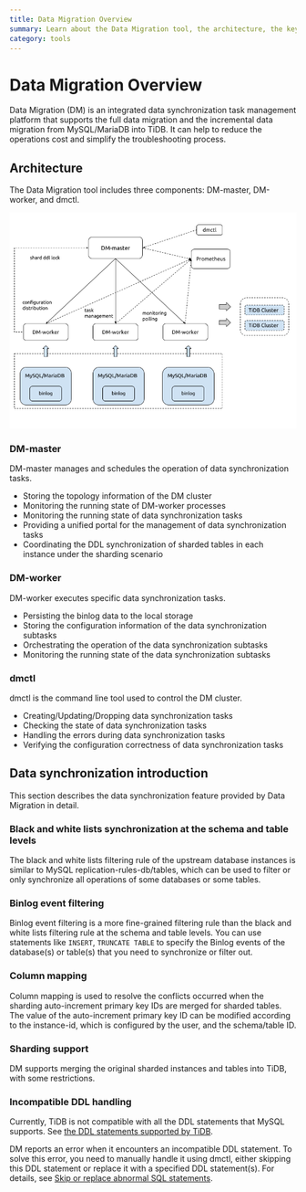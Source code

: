 ```yaml
---
title: Data Migration Overview
summary: Learn about the Data Migration tool, the architecture, the key components and features.
category: tools
---
```


# Data Migration Overview

Data Migration (DM) is an integrated data synchronization task management platform that supports the full data migration and the incremental data migration from MySQL/MariaDB into TiDB. It can help to reduce the operations cost and simplify the troubleshooting process.

## Architecture

The Data Migration tool includes three components: DM-master, DM-worker, and dmctl.

![Data Migration architecture](../media/dm-architecture.png)

### DM-master

DM-master manages and schedules the operation of data synchronization tasks.

- Storing the topology information of the DM cluster
- Monitoring the running state of DM-worker processes
- Monitoring the running state of data synchronization tasks
- Providing a unified portal for the management of data synchronization tasks
- Coordinating the DDL synchronization of sharded tables in each instance under the sharding scenario

### DM-worker

DM-worker executes specific data synchronization tasks.

- Persisting the binlog data to the local storage
- Storing the configuration information of the data synchronization subtasks
- Orchestrating the operation of the data synchronization subtasks
- Monitoring the running state of the data synchronization subtasks

### dmctl 

dmctl is the command line tool used to control the DM cluster.

- Creating/Updating/Dropping data synchronization tasks
- Checking the state of data synchronization tasks
- Handling the errors during data synchronization tasks
- Verifying the configuration correctness of data synchronization tasks

## Data synchronization introduction

This section describes the data synchronization feature provided by Data Migration in detail.

### Black and white lists synchronization at the schema and table levels

The black and white lists filtering rule of the upstream database instances is similar to MySQL replication-rules-db/tables, which can be used to filter or only synchronize all operations of some databases or some tables.

### Binlog event filtering

Binlog event filtering is a more fine-grained filtering rule than the black and white lists filtering rule at the schema and table levels. You can use statements like `INSERT`, `TRUNCATE TABLE` to specify the Binlog events of the database(s) or table(s) that you need to synchronize or filter out.

### Column mapping

Column mapping is used to resolve the conflicts occurred when the sharding auto-increment primary key IDs are merged for sharded tables. The value of the auto-increment primary key ID can be modified according to the instance-id, which is configured by the user, and the schema/table ID.

### Sharding support

DM supports merging the original sharded instances and tables into TiDB, with some restrictions.

### Incompatible DDL handling

Currently, TiDB is not compatible with all the DDL statements that MySQL supports. See [the DDL statements supported by TiDB](../sql/ddl.md).

DM reports an error when it encounters an incompatible DDL statement. To solve this error, you need to manually handle it using dmctl, either skipping this DDL statement or replace it with a specified DDL statement(s). For details, see [Skip or replace abnormal SQL statements](../tools/data-migration-troubleshooting.md#skip-or-replace-abnormal-sql-statements).
